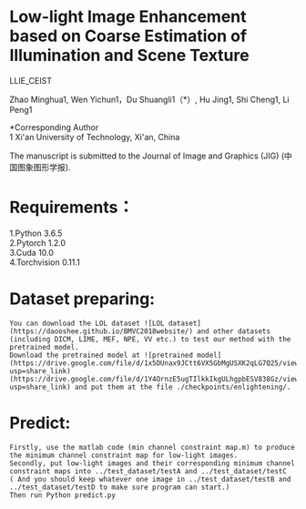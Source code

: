 # Low-light Image Enhancement based on Coarse Estimation of Illumination and Scene Texture

LLIE_CEIST

Zhao Minghua1, Wen Yichun1，Du Shuangli1（*）, Hu Jing1, Shi Cheng1, Li Peng1

*Corresponding Author  
 1 Xi'an University of Technology, Xi'an, China

The manuscript is submitted to the Journal of Image and Graphics (JIG) (中国图象图形学报).

# Requirements：
1.Python 3.6.5  
2.Pytorch 1.2.0  
3.Cuda 10.0  
4.Torchvision 0.11.1  

# Dataset preparing:
	You can download the LOL dataset ![LOL dataset](https://daooshee.github.io/BMVC2018website/) and other datasets (including DICM, LIME, MEF, NPE, VV etc.) to test our method with the pretrained model.
	Download the pretrained model at ![pretrained model](https://drive.google.com/file/d/1x5DUnax9JCtt6VX5GbMgUSXK2qLG7Q25/view?usp=share_link) (https://drive.google.com/file/d/1Y4OrnzE5ugTIlkkIkgULhgpbESV838Gz/view?usp=share_link) and put them at the file ./checkpoints/enlightening/.
	
# Predict:
	Firstly, use the matlab code (min channel constraint map.m) to produce the minimum channel constraint map for low-light images.
	Secondly, put low-light images and their corresponding minimum channel constraint maps into ../test_dataset/testA and ../test_dataset/testC ( And you should keep whatever one image in ../test_dataset/testB and ../test_dataset/testD to make sure program can start.)
	Then run Python predict.py
